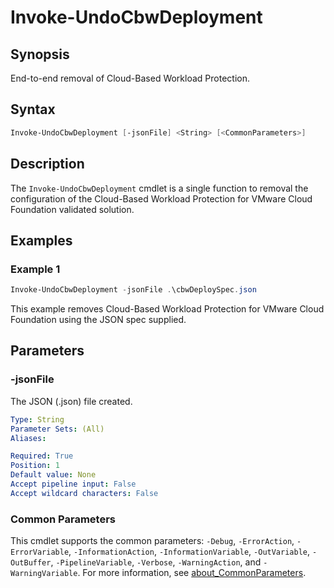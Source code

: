 # Invoke-UndoCbwDeployment

## Synopsis

End-to-end removal of Cloud-Based Workload Protection.

## Syntax

```powershell
Invoke-UndoCbwDeployment [-jsonFile] <String> [<CommonParameters>]
```

## Description

The `Invoke-UndoCbwDeployment` cmdlet is a single function to removal the configuration of the Cloud-Based Workload
Protection for VMware Cloud Foundation validated solution.

## Examples

### Example 1

```powershell
Invoke-UndoCbwDeployment -jsonFile .\cbwDeploySpec.json
```

This example removes Cloud-Based Workload Protection for VMware Cloud Foundation using the JSON spec supplied.

## Parameters

### -jsonFile

The JSON (.json) file created.

```yaml
Type: String
Parameter Sets: (All)
Aliases:

Required: True
Position: 1
Default value: None
Accept pipeline input: False
Accept wildcard characters: False
```

### Common Parameters

This cmdlet supports the common parameters: `-Debug`, `-ErrorAction`, `-ErrorVariable`, `-InformationAction`, `-InformationVariable`, `-OutVariable`, `-OutBuffer`, `-PipelineVariable`, `-Verbose`, `-WarningAction`, and `-WarningVariable`. For more information, see [about_CommonParameters](http://go.microsoft.com/fwlink/?LinkID=113216).
